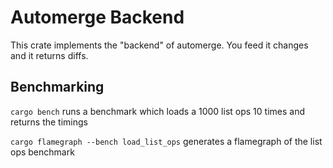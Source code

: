 # Automerge Backend

This crate implements the "backend" of automerge. You feed it changes and it returns diffs.

## Benchmarking

`cargo bench` runs a benchmark which loads a 1000 list ops 10 times and returns the timings

`cargo flamegraph --bench load_list_ops` generates a flamegraph of the list ops benchmark
